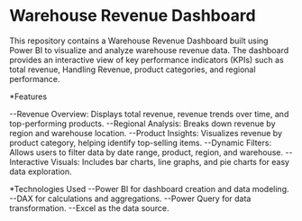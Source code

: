 # Warehouse Revenue Dashboard
This repository contains a Warehouse Revenue Dashboard built using Power BI to visualize and analyze warehouse revenue data. The dashboard provides an interactive view of key performance indicators (KPIs) such as total revenue, Handling Revenue, product categories, and regional performance.

*Features

--Revenue Overview: Displays total revenue, revenue trends over time, and top-performing products.
--Regional Analysis: Breaks down revenue by region and warehouse location.
--Product Insights: Visualizes revenue by product category, helping identify top-selling items.
--Dynamic Filters: Allows users to filter data by date range, product, region, and warehouse.
--Interactive Visuals: Includes bar charts, line graphs, and pie charts for easy data exploration.

*Technologies Used
--Power BI for dashboard creation and data modeling.
--DAX for calculations and aggregations.
--Power Query for data transformation.
--Excel as the data source.

